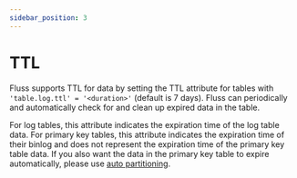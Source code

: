 ```yaml
---
sidebar_position: 3
---
```


# TTL

Fluss supports TTL for data by setting the TTL attribute for tables with `'table.log.ttl' = '<duration>'` (default is 7 days). Fluss can periodically and automatically check for and clean up expired data in the table.

For log tables, this attribute indicates the expiration time of the log table data.
For primary key tables, this attribute indicates the expiration time of their binlog and does not represent the expiration time of the primary key table data. If you also want the data in the primary key table to expire automatically, please use [auto partitioning](./partitioning.md).
